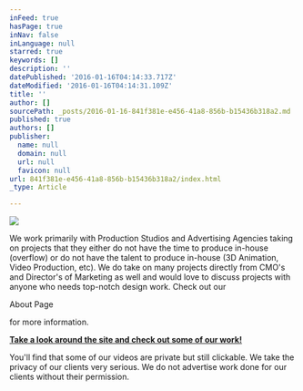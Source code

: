 ```yaml
---
inFeed: true
hasPage: true
inNav: false
inLanguage: null
starred: true
keywords: []
description: ''
datePublished: '2016-01-16T04:14:33.717Z'
dateModified: '2016-01-16T04:14:31.109Z'
title: ''
author: []
sourcePath: _posts/2016-01-16-841f381e-e456-41a8-856b-b15436b318a2.md
published: true
authors: []
publisher:
  name: null
  domain: null
  url: null
  favicon: null
url: 841f381e-e456-41a8-856b-b15436b318a2/index.html
_type: Article

---
```

![](https://the-grid-user-content.s3-us-west-2.amazonaws.com/4676ba1b-b1bb-4efc-8cd3-67966a1fc8f4.jpg)

We work primarily with Production Studios and Advertising Agencies taking on projects that they either do not have the time to produce in-house (overflow) or do not have the talent to produce in-house (3D Animation, Video Production, etc). We do take on many projects directly from CMO's and Director's of Marketing as well and would love to discuss projects with anyone who needs top-notch design work. Check out our 

About Page

for more information.

[**Take a look around the site and check out some of our work!**][0]

[][1]

You'll find that some of our videos are private but still clickable. We take the privacy of our clients very serious. We do not advertise work done for our clients without their permission.

[0]: http://www.rgdcreative.com/commercial
[1]: http://www.rgdcreative.com/about